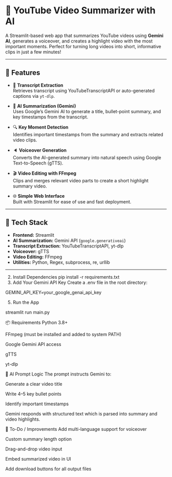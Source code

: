 # 🎥 YouTube Video Summarizer with AI

A Streamlit-based web app that summarizes YouTube videos using **Gemini AI**, generates a voiceover, and creates a highlight video with the most important moments. Perfect for turning long videos into short, informative clips in just a few minutes!

---

## 🚀 Features

- 📄 **Transcript Extraction**  
  Retrieves transcript using YouTubeTranscriptAPI or auto-generated captions via `yt-dlp`.

- 🧠 **AI Summarization (Gemini)**  
  Uses Google’s Gemini AI to generate a title, bullet-point summary, and key timestamps from the transcript.

- 🔍 **Key Moment Detection**  
  Identifies important timestamps from the summary and extracts related video clips.

- 🔈 **Voiceover Generation**  
  Converts the AI-generated summary into natural speech using Google Text-to-Speech (gTTS).

- 🎬 **Video Editing with FFmpeg**  
  Clips and merges relevant video parts to create a short highlight summary video.

- 🌐 **Simple Web Interface**  
  Built with Streamlit for ease of use and fast deployment.

---

## 🧩 Tech Stack

- **Frontend:** Streamlit  
- **AI Summarization:** Gemini API (`google.generativeai`)  
- **Transcript Extraction:** YouTubeTranscriptAPI, yt-dlp  
- **Voiceover:** gTTS  
- **Video Editing:** FFmpeg  
- **Utilities:** Python, Regex, subprocess, re, urllib

---
2. Install Dependencies
pip install -r requirements.txt
3. Add Your Gemini API Key
Create a .env file in the root directory:

GEMINI_API_KEY=your_google_genai_api_key

5. Run the App

streamlit run main.py

📦 Requirements
Python 3.8+

FFmpeg (must be installed and added to system PATH)

Google Gemini API access

gTTS

yt-dlp

🧠 AI Prompt Logic
The prompt instructs Gemini to:

Generate a clear video title

Write 4–5 key bullet points

Identify important timestamps

Gemini responds with structured text which is parsed into summary and video highlights.

📝 To-Do / Improvements
 Add multi-language support for voiceover

 Custom summary length option

 Drag-and-drop video input

 Embed summarized video in UI

 Add download buttons for all output files

